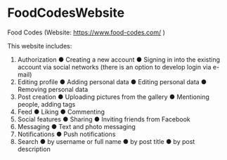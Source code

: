 # FoodCodesWebsite
Food Codes (Website: https://www.food-codes.com/ )

This website includes:
1. Authorization
● Creating a new account
● Signing in into the existing account via social networks
(there is an option to develop login via e-mail)
2. Editing profile
● Adding personal data
● Editing personal data
● Removing personal data
3. Post creation
● Uploading pictures from the gallery
● Mentioning people, adding tags
4. Feed
● Liking
● Commenting
5. Social features
● Sharing
● Inviting friends from Facebook
6. Messaging
● Text and photo messaging
7. Notifications
● Push notifications
8. Search
● by username or full name
● by post title
● by post description
